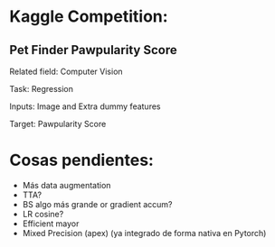 # Kaggle Competition:

## Pet Finder Pawpularity Score

Related field: Computer Vision

Task: Regression

Inputs: Image and Extra dummy features

Target: Pawpularity Score

# Cosas pendientes:
- Más data augmentation
- TTA?
- BS algo más grande or gradient accum?
- LR cosine?
- Efficient mayor
- Mixed Precision (apex) (ya integrado de forma nativa en Pytorch)
